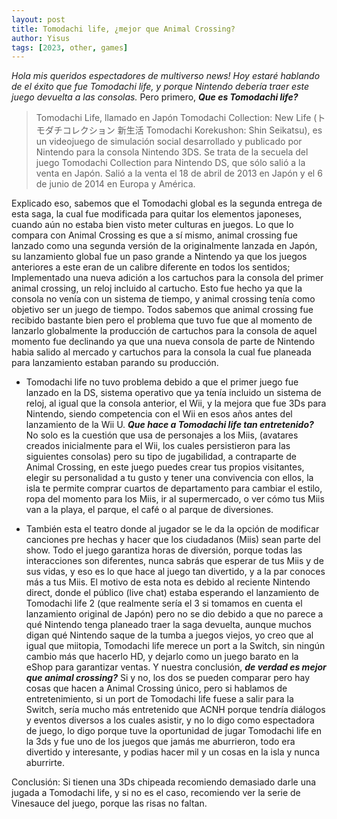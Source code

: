 ```yaml
---
layout: post
title: Tomodachi life, ¿mejor que Animal Crossing?
author: Yisus
tags: [2023, other, games]
---
```


_Hola mis queridos espectadores de multiverso news! Hoy estaré hablando de el éxito que fue Tomodachi life, y porque Nintendo debería traer este juego devuelta a las consolas._ Pero primero, _**Que es Tomodachi life?**_
    
> Tomodachi Life, llamado en Japón Tomodachi Collection: New Life (トモダチコレクション 新生活 Tomodachi Korekushon: Shin Seikatsu), es un videojuego de simulación social desarrollado y publicado por Nintendo para la consola Nintendo 3DS. Se trata de la secuela del juego Tomodachi Collection para Nintendo DS, que sólo salió a la venta en Japón. Salió a la venta el 18 de abril de 2013 en Japón y el 6 de junio de 2014 en Europa y América.
    
Explicado eso, sabemos que el Tomodachi global es la segunda entrega de esta saga, la cual fue modificada para quitar los elementos japoneses, cuando aún no estaba bien visto meter culturas en juegos. Lo que lo compara con Animal Crossing es que a sí mismo, animal crossing fue lanzado como una segunda versión de la originalmente lanzada en Japón, su lanzamiento global fue un paso grande a Nintendo ya que los juegos anteriores a este eran de un calibre diferente en todos los sentidos; Implementado una nueva adición a los cartuchos para la consola del primer animal crossing, un reloj incluido al cartucho. Esto fue hecho ya que la consola no venía con un sistema de tiempo, y animal crossing tenía como objetivo ser un juego de tiempo. Todos sabemos que animal crossing fue recibido bastante bien pero el problema que tuvo fue que al momento de lanzarlo globalmente la producción de cartuchos para la consola de aquel momento fue declinando ya que una nueva consola de parte de Nintendo habia salido al mercado y cartuchos para la consola la cual fue planeada para lanzamiento estaban parando su producción. 
    
-  Tomodachi life no tuvo problema debido a que el primer juego fue lanzado en la DS, sistema operativo que ya tenía incluido un sistema de reloj, al igual que la consola anterior, el Wii, y la mejora que fue 3Ds para Nintendo, siendo competencia con el Wii en esos años antes del lanzamiento de la Wii U. _**Que hace a Tomodachi life tan entretenido?**_ No solo es la cuestión que usa de personajes a los Miis, (avatares creados inicialmente para el Wii, los cuales persistieron para las siguientes consolas) pero su tipo de jugabilidad, a contraparte de Animal Crossing, en este juego puedes crear tus propios visitantes, elegir su personalidad a tu gusto y tener una convivencia con ellos, la isla te permite comprar cuartos de departamento para cambiar el estilo, ropa del momento para los Miis, ir al supermercado, o ver cómo tus Miis van a la playa, el parque, el café o al parque de diversiones.
    
- También esta el teatro donde al jugador se le da la opción de modificar canciones pre hechas y hacer que los ciudadanos (Miis) sean parte del show. Todo el juego garantiza horas de diversión, porque todas las interacciones son diferentes, nunca sabrás que esperar de tus Miis y de sus vidas, y eso es lo que hace al juego tan divertido, y a la par conoces más a tus Miis. El motivo de esta nota es debido al reciente Nintendo direct, donde el público (live chat) estaba esperando el lanzamiento de Tomodachi life 2 (que realmente sería el 3 si tomamos en cuenta el lanzamiento original de Japón) pero no se dio debido a que no parece a qué Nintendo tenga planeado traer la saga devuelta, aunque muchos digan qué Nintendo saque de la tumba a juegos viejos, yo creo que al igual que miitopia, Tomodachi life merece un port a la Switch, sin ningún cambio más que hacerlo HD, y dejarlo como un juego barato en la eShop para garantizar ventas. Y nuestra conclusión, _**de verdad es mejor que animal crossing?**_ Si y no, los dos se pueden comparar pero hay cosas que hacen a Animal Crossing único, pero si hablamos de entretenimiento, si un port de Tomodachi life fuese a salir para la Switch, sería mucho más entretenido que ACNH porque tendría diálogos y eventos diversos a los cuales asistir, y no lo digo como espectadora de juego, lo digo porque tuve la oportunidad de jugar Tomodachi life en la 3ds y fue uno de los juegos que jamás me aburrieron, todo era divertido y interesante, y podias hacer mil y un cosas en la isla y nunca aburrirte. 

Conclusión: Si tienen una 3Ds chipeada recomiendo demasiado darle una jugada a Tomodachi life, y si no es el caso, recomiendo ver la serie de Vinesauce del juego, porque las risas no faltan.
